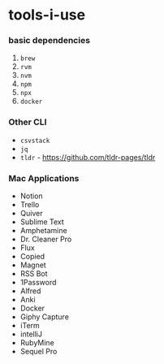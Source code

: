 # tools-i-use

### basic dependencies
1. `brew`
2. `rvm`
3. `nvm`
4. `npm`
5. `npx`
6. `docker`

### Other CLI
* `csvstack`
* `jq`
* `tldr` - https://github.com/tldr-pages/tldr

### Mac Applications
* Notion
* Trello
* Quiver
* Sublime Text
* Amphetamine
* Dr. Cleaner Pro
* Flux
* Copied
* Magnet
* RSS Bot
* 1Password
* Alfred
* Anki
* Docker
* Giphy Capture
* iTerm
* intelliJ
* RubyMine
* Sequel Pro
